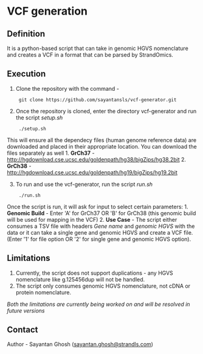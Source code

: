 # VCF generation 

## Definition

It is a python-based script that can take in genomic HGVS nomenclature and creates a VCF in a format that can be parsed by StrandOmics. 

## Execution

1. Clone the repository with the command - 

		git clone https://github.com/sayantansls/vcf-generator.git

2. Once the repository is cloned, enter the directory vcf-generator and run the script *setup.sh*

		./setup.sh

This will ensure all the dependecy files (human genome reference data) are downloaded and placed in their appropriate location.
You can download the files separately as well
    1. **GrCh37** - http://hgdownload.cse.ucsc.edu/goldenpath/hg38/bigZips/hg38.2bit
    2. **GrCh38** - http://hgdownload.cse.ucsc.edu/goldenpath/hg19/bigZips/hg19.2bit

3. To run and use the vcf-generator, run the script *run.sh*

		./run.sh

Once the script is run, it will ask for input to select certain parameters:
    1. **Genomic Build** - Enter 'A' for GrCh37 OR 'B' for GrCh38 (this genomic build will be used for mapping in the VCF)
    2. **Use Case** - The script either consumes a TSV file with headers *Gene name* and *genomic HGVS* with the data or it can take a single gene and genomic HGVS and create a VCF file. (Enter '1' for file option OR '2' for single gene and genomic HGVS option).

## Limitations

1. Currently, the script does not support duplications - any HGVS nomenclature like g.125456dup will not be handled.
2. The script only consumes genomic HGVS nomenclature, not cDNA or protein nomenclature.

*Both the limitations are currently being worked on and will be resolved in future versions*

## Contact

Author - Sayantan Ghosh (sayantan.ghosh@strandls.com)

